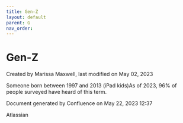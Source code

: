 ```yaml
---
title: Gen-Z
layout: default
parent: G
nav_order:
---
```


# Gen-Z

Created by  Marissa Maxwell, last modified on May 02, 2023

Someone born between 1997 and 2013 (iPad kids)As of 2023, 96% of people surveyed have heard of this term.

Document generated by Confluence on May 22, 2023 12:37

Atlassian
